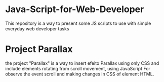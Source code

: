 # Java-Script-for-Web-Developer
 This repository is a way to present some JS scripts to use with simple everyday web developer tasks

# Project Parallax
the project "Parallax" is a way to insert efeito Parallax using only CSS and include elements rotating from scroll movement, using JavaScript For observe the event scroll and making changes in CSS of element HTML.